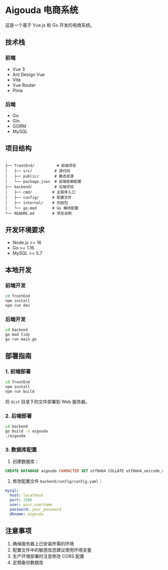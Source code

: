# Aigouda 电商系统

这是一个基于 Vue.js 和 Go 开发的电商系统。

## 技术栈

### 前端
- Vue 3
- Ant Design Vue
- Vite
- Vue Router
- Pinia

### 后端
- Go
- Gin
- GORM
- MySQL

## 项目结构

```
.
├── frontEnd/          # 前端项目
│   ├── src/          # 源代码
│   ├── public/       # 静态资源
│   └── package.json  # 前端依赖配置
├── backend/          # 后端项目
│   ├── cmd/         # 主程序入口
│   ├── config/      # 配置文件
│   ├── internal/    # 内部包
│   └── go.mod       # Go 模块配置
└── README.md        # 项目说明
```

## 开发环境要求

- Node.js >= 16
- Go >= 1.16
- MySQL >= 5.7

## 本地开发

### 前端开发

```bash
cd frontEnd
npm install
npm run dev
```

### 后端开发

```bash
cd backend
go mod tidy
go run main.go
```

## 部署指南

### 1. 前端部署

```bash
cd frontEnd
npm install
npm run build
```

将 `dist` 目录下的文件部署到 Web 服务器。

### 2. 后端部署

```bash
cd backend
go build -o aigouda
./aigouda
```

### 3. 数据库配置

1. 创建数据库：
```sql
CREATE DATABASE aigouda CHARACTER SET utf8mb4 COLLATE utf8mb4_unicode_ci;
```

2. 修改配置文件 `backend/config/config.yaml`：
```yaml
mysql:
  host: localhost
  port: 3306
  user: your_username
  password: your_password
  dbname: aigouda
```

## 注意事项

1. 确保服务器上已安装所需的环境
2. 配置文件中的敏感信息建议使用环境变量
3. 生产环境部署时注意修改 CORS 配置
4. 定期备份数据库 
